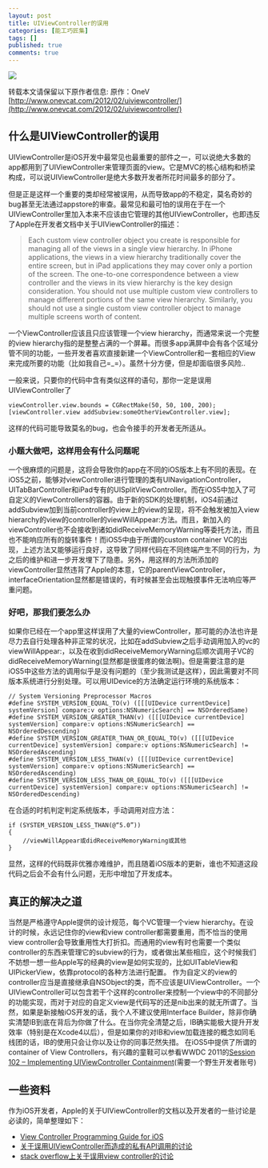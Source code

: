```yaml
---
layout: post
title: UIViewController的误用
categories: [能工巧匠集]
tags: []
published: true
comments: true
---
```

![](http://www.onevcat.com/wp-content/uploads/2012/02/vc.jpg)

转载本文请保留以下原作者信息:
原作：OneV [http://www.onevcat.com/2012/02/uiviewcontroller/](http://www.onevcat.com/2012/02/uiviewcontroller/)

## 什么是UIViewController的误用

UIViewController是iOS开发中最常见也最重要的部件之一，可以说绝大多数的app都用到了UIViewController来管理页面的view。它是MVC的核心结构和桥梁构成，可以说UIViewController是绝大多数开发者所花时间最多的部分了。

但是正是这样一个重要的类却经常被误用，从而导致app的不稳定，莫名奇妙的bug甚至无法通过appstore的审查。最常见和最可怕的误用在于在一个UIViewController里加入本来不应该由它管理的其他UIViewController，也即违反了Apple在开发者文档中关于UIViewController的描述：

> Each custom view controller object you create is responsible for managing all of the views in a single view hierarchy. In iPhone applications, the views in a view hierarchy traditionally cover the entire screen, but in iPad applications they may cover only a portion of the screen. The one-to-one correspondence between a view controller and the views in its view hierarchy is the key design consideration. You should not use multiple custom view controllers to manage different portions of the same view hierarchy. Similarly, you should not use a single custom view controller object to manage multiple screens worth of content.

一个ViewController应该且只应该管理一个view hierarchy，而通常来说一个完整的view hierarchy指的是整整占满的一个屏幕。而很多app满屏中会有各个区域分管不同的功能，一些开发者喜欢直接新建一个ViewController和一套相应的View来完成所要的功能（比如我自己=_=）。虽然十分方便，但是却面临很多风险..

一般来说，只要你的代码中含有类似这样的语句，那你一定是误用UIViewController了

```
viewController.view.bounds = CGRectMake(50, 50, 100, 200);
[viewController.view addSubview:someOtherViewController.view];
```

这样的代码可能导致莫名的bug，也会令接手的开发者无所适从。

### 小题大做吧，这样用会有什么问题呢

一个很麻烦的问题是，这将会导致你的app在不同的iOS版本上有不同的表现。在iOS5之前，能够对viewController进行管理的类有UINavigationController，UITabBarController和iPad专有的UISplitViewController。而在iOS5中加入了可自定义的ViewControllers的容器。由于新的SDK的处理机制，iOS4前通过addSubview加到当前controller的view上的view的呈现，将不会触发被加入view hierarchy的view的controller的viewWillAppear:方法。而且，新加入的viewController也不会接收到诸如didReceiveMemoryWarning等委托方法，而且也不能响应所有的旋转事件！而iOS5中由于所谓的custom container VC的出现，上述方法又能够运行良好，这导致了同样代码在不同终端产生不同的行为，为之后的维护和进一步开发埋下了隐患。另外，用这样的方法所添加的viewController显然违背了Apple的本意，它的parentViewController，interfaceOrientation显然都是错误的，有时候甚至会出现触摸事件无法响应等严重问题。

### 好吧，那我们要怎么办

如果你已经在一个app里这样误用了大量的viewController，那可能的办法也许是尽力去自行处理各种非正常的状况，比如在addSubview之后手动调用加入的vc的viewWillAppear:，以及在收到didReceiveMemoryWarning后顺次调用子VC的didReceiveMemoryWarning(显然都是很蛋疼的做法啊)。但是需要注意的是iOS5中这些方法的调用似乎是没有问题的（至少我测试是这样），因此需要对不同版本系统进行分别处理。可以用UIDevice的方法确定运行环境的系统版本：

```
// System Versioning Preprocessor Macros
#define SYSTEM_VERSION_EQUAL_TO(v) ([[[UIDevice currentDevice] systemVersion] compare:v options:NSNumericSearch] == NSOrderedSame)
#define SYSTEM_VERSION_GREATER_THAN(v) ([[[UIDevice currentDevice] systemVersion] compare:v options:NSNumericSearch] == NSOrderedDescending)
#define SYSTEM_VERSION_GREATER_THAN_OR_EQUAL_TO(v) ([[[UIDevice currentDevice] systemVersion] compare:v options:NSNumericSearch] != NSOrderedAscending)
#define SYSTEM_VERSION_LESS_THAN(v) ([[[UIDevice currentDevice] systemVersion] compare:v options:NSNumericSearch] == NSOrderedAscending)
#define SYSTEM_VERSION_LESS_THAN_OR_EQUAL_TO(v) ([[[UIDevice currentDevice] systemVersion] compare:v options:NSNumericSearch] != NSOrderedDescending)
```

在合适的时机判定判定系统版本，手动调用对应方法：

```
if (SYSTEM_VERSION_LESS_THAN(@“5.0”))
{ 
	//viewWillAppear或didReceiveMemoryWarning或其他
}
```

显然，这样的代码既非优雅亦难维护，而且随着iOS版本的更新，谁也不知道这段代码之后会不会有什么问题，无形中增加了开发成本。


## 真正的解决之道

当然是严格遵守Apple提供的设计规范，每个VC管理一个view hierarchy。在设计的时候，永远记住你的view和view controller都需要重用，而不恰当的使用view controller会导致重用性大打折扣。而通用的view有时也需要一个类似controller的东西来管理它的subview的行为，或者做出某些相应，这个时候我们不妨想一想一些Apple写的经典的view是如何实现的，比如UITableView和UIPickerView，依靠protocol的各种方法进行配置。
作为自定义的view的controller应当是直接继承自NSObject的类，而不应该是UIViewController。一个UIViewController可以包含若干个这样的controller来控制一个view中的不同部分的功能实现，而对于对应的自定义view是代码写的还是nib出来的就无所谓了。当然，如果是新接触iOS开发的话，我个人不建议使用Interface Builder，除非你确实清楚IB到底在背后为你做了什么。在当你完全清楚之后，IB确实能极大提升开发效率（特别是在Xcode4以后），但是如果你的对IB和view加载连接的概念如同毛线团的话，IB的使用只会让你以及让你的同事茫然失措。
在iOS5中提供了所谓的container of View Controllers，有兴趣的童鞋可以参看WWDC 2011的[Session 102 – Implementing UIViewController Containment](http://developer.apple.com/videos/wwdc/2011/)(需要一个野生开发者账号)

## 一些资料

作为iOS开发者，Apple的关于UIViewController的文档以及开发者的一些讨论是必读的，简单整理如下：

* [View Controller Programming Guide for iOS](http://developer.apple.com/library/ios/#featuredarticles/ViewControllerPGforiPhoneOS/Introduction/Introduction.html#//apple_ref/doc/uid/TP40007457-CH1-SW1)
* [关于误用UIViewController而造成的私有API调用的讨论](https://devforums.apple.com/message/310806#310806)
* [stack overflow上关于误用view controller的讨论](http://stackoverflow.com/questions/5691226/am-i-abusing-uiviewcontroller-subclassing/5691708#comment-6507338)
